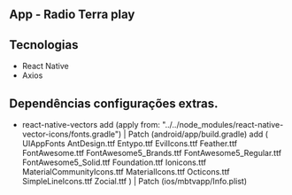 ## App - Radio Terra play

## Tecnologias
   - React Native
   - Axios

## Dependências configurações extras.
   - react-native-vectors
     add (apply from: "../../node_modules/react-native-vector-icons/fonts.gradle") | Patch (android/app/build.gradle)
     add (
         	<key>UIAppFonts</key>
	        <array>
		       <string>AntDesign.ttf</string>
		       <string>Entypo.ttf</string>
		       <string>EvilIcons.ttf</string>
		       <string>Feather.ttf</string>
		       <string>FontAwesome.ttf</string>
		       <string>FontAwesome5_Brands.ttf</string>
		       <string>FontAwesome5_Regular.ttf</string>
		       <string>FontAwesome5_Solid.ttf</string>
		       <string>Foundation.ttf</string>
		       <string>Ionicons.ttf</string>
		       <string>MaterialCommunityIcons.ttf</string>
		       <string>MaterialIcons.ttf</string>
		       <string>Octicons.ttf</string>
		       <string>SimpleLineIcons.ttf</string>
		    <string>Zocial.ttf</string>
	        </array>
        ) | Patch (ios/mbtvapp/Info.plist)